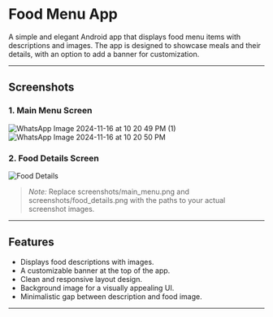# Food Menu App

A simple and elegant Android app that displays food menu items with descriptions and images. The app is designed to showcase meals and their details, with an option to add a banner for customization.

---

## Screenshots

### 1. Main Menu Screen  
![WhatsApp Image 2024-11-16 at 10 20 49 PM (1)](https://github.com/user-attachments/assets/d95aac76-af9f-458f-9022-d03ac534899f)
![WhatsApp Image 2024-11-16 at 10 20 50 PM](https://github.com/user-attachments/assets/57475a42-2717-4030-bf35-d624ccb22899)

### 2. Food Details Screen  
![Food Details](screenshots/food_details.png)

> *Note:* Replace screenshots/main_menu.png and screenshots/food_details.png with the paths to your actual screenshot images.

---

## Features

- Displays food descriptions with images.
- A customizable banner at the top of the app.
- Clean and responsive layout design.
- Background image for a visually appealing UI.
- Minimalistic gap between description and food image.

---

